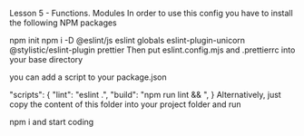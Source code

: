 Lesson 5 - Functions. Modules
In order to use this config you have to install the following NPM packages

npm init
npm i -D @eslint/js eslint globals eslint-plugin-unicorn @stylistic/eslint-plugin prettier
Then put eslint.config.mjs and .prettierrc into your base directory

you can add a script to your package.json

"scripts": {
  "lint": "eslint .",
  "build": "npm run lint && <build script>",
}
Alternatively, just copy the content of this folder into your project folder and run

npm i
and start coding
